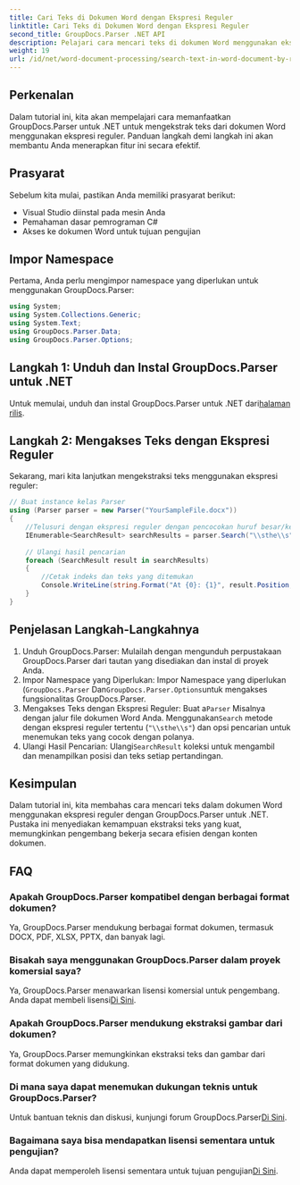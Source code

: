 ```yaml
---
title: Cari Teks di Dokumen Word dengan Ekspresi Reguler
linktitle: Cari Teks di Dokumen Word dengan Ekspresi Reguler
second_title: GroupDocs.Parser .NET API
description: Pelajari cara mencari teks di dokumen Word menggunakan ekspresi reguler dengan GroupDocs.Parser untuk .NET. Ekstrak konten tertentu secara efisien.
weight: 19
url: /id/net/word-document-processing/search-text-in-word-document-by-regular-expression/
---
```

## Perkenalan
Dalam tutorial ini, kita akan mempelajari cara memanfaatkan GroupDocs.Parser untuk .NET untuk mengekstrak teks dari dokumen Word menggunakan ekspresi reguler. Panduan langkah demi langkah ini akan membantu Anda menerapkan fitur ini secara efektif.
## Prasyarat
Sebelum kita mulai, pastikan Anda memiliki prasyarat berikut:
- Visual Studio diinstal pada mesin Anda
- Pemahaman dasar pemrograman C#
- Akses ke dokumen Word untuk tujuan pengujian

## Impor Namespace
Pertama, Anda perlu mengimpor namespace yang diperlukan untuk menggunakan GroupDocs.Parser:
```csharp
using System;
using System.Collections.Generic;
using System.Text;
using GroupDocs.Parser.Data;
using GroupDocs.Parser.Options;
```
## Langkah 1: Unduh dan Instal GroupDocs.Parser untuk .NET
 Untuk memulai, unduh dan instal GroupDocs.Parser untuk .NET dari[halaman rilis](https://releases.groupdocs.com/parser/net/).
## Langkah 2: Mengakses Teks dengan Ekspresi Reguler
Sekarang, mari kita lanjutkan mengekstraksi teks menggunakan ekspresi reguler:
```csharp
// Buat instance kelas Parser
using (Parser parser = new Parser("YourSampleFile.docx"))
{
    //Telusuri dengan ekspresi reguler dengan pencocokan huruf besar/kecil
    IEnumerable<SearchResult> searchResults = parser.Search("\\sthe\\s", new SearchOptions(true, false, true));
    
    // Ulangi hasil pencarian
    foreach (SearchResult result in searchResults)
    {
        //Cetak indeks dan teks yang ditemukan
        Console.WriteLine(string.Format("At {0}: {1}", result.Position, result.Text));
    }
}
```
## Penjelasan Langkah-Langkahnya
1. Unduh GroupDocs.Parser: Mulailah dengan mengunduh perpustakaan GroupDocs.Parser dari tautan yang disediakan dan instal di proyek Anda.
2. Impor Namespace yang Diperlukan: Impor Namespace yang diperlukan (`GroupDocs.Parser` Dan`GroupDocs.Parser.Options`untuk mengakses fungsionalitas GroupDocs.Parser.
3.  Mengakses Teks dengan Ekspresi Reguler: Buat a`Parser` Misalnya dengan jalur file dokumen Word Anda. Menggunakan`Search` metode dengan ekspresi reguler tertentu (`"\\sthe\\s"`) dan opsi pencarian untuk menemukan teks yang cocok dengan polanya.
4.  Ulangi Hasil Pencarian: Ulangi`SearchResult` koleksi untuk mengambil dan menampilkan posisi dan teks setiap pertandingan.

## Kesimpulan
Dalam tutorial ini, kita membahas cara mencari teks dalam dokumen Word menggunakan ekspresi reguler dengan GroupDocs.Parser untuk .NET. Pustaka ini menyediakan kemampuan ekstraksi teks yang kuat, memungkinkan pengembang bekerja secara efisien dengan konten dokumen.

## FAQ
### Apakah GroupDocs.Parser kompatibel dengan berbagai format dokumen?
Ya, GroupDocs.Parser mendukung berbagai format dokumen, termasuk DOCX, PDF, XLSX, PPTX, dan banyak lagi.
### Bisakah saya menggunakan GroupDocs.Parser dalam proyek komersial saya?
 Ya, GroupDocs.Parser menawarkan lisensi komersial untuk pengembang. Anda dapat membeli lisensi[Di Sini](https://purchase.groupdocs.com/buy).
### Apakah GroupDocs.Parser mendukung ekstraksi gambar dari dokumen?
Ya, GroupDocs.Parser memungkinkan ekstraksi teks dan gambar dari format dokumen yang didukung.
### Di mana saya dapat menemukan dukungan teknis untuk GroupDocs.Parser?
 Untuk bantuan teknis dan diskusi, kunjungi forum GroupDocs.Parser[Di Sini](https://forum.groupdocs.com/c/parser/17).
### Bagaimana saya bisa mendapatkan lisensi sementara untuk pengujian?
 Anda dapat memperoleh lisensi sementara untuk tujuan pengujian[Di Sini](https://purchase.groupdocs.com/temporary-license/).